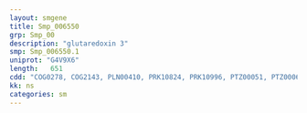 ```yaml
---
layout: smgene
title: Smp_006550
grp: Smp_00
description: "glutaredoxin 3"
smp: Smp_006550.1
uniprot: "G4V9X6"
length:   651
cdd: "COG0278, COG2143, PLN00410, PRK10824, PRK10996, PTZ00051, PTZ00062, TIGR00365, TIGR01068, cd02984, cd03028, cl00388, pfam00462, pfam13098"
kk: ns
categories: sm
---
```

